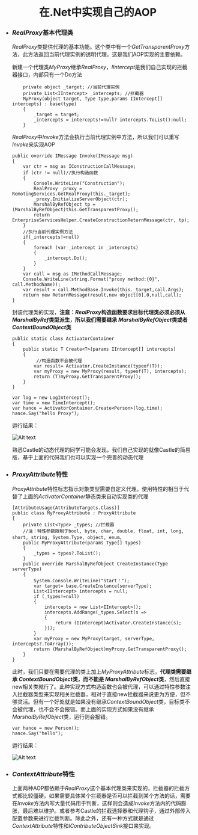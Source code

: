 <h1 style="text-align:center">在.Net中实现自己的AOP</h1>

* ### *RealProxy*基本代理类

    *RealProxy*类提供代理的基本功能。这个类中有一个*GetTransparentProxy*方法，此方法返回当前代理实例的透明代理。这是我们AOP实现的主要依赖。

    新建一个代理类*MyProxy*继承*RealProxy*，*IIntercept*是我们自己实现的拦截器接口，内部只有一个Do方法
    ``` 
        private object _target; //当前代理实例
	    private List<IIntercept> _intercepts; //拦截器
        MyProxy(object target, Type type,params IIntercept[] intercepts) : base(type)
        {
            _target = target;
            _intercepts = intercepts!=null? intercepts.ToList():null;
        }
    ```
    *RealProxy*中*Invoke*方法会执行当前代理实例中方法，所以我们可以重写*Invoke*来实现AOP
    ```
    public override IMessage Invoke(IMessage msg)
    {
        var ctr = msg as IConstructionCallMessage;
        if (ctr != null)//执行构造函数
        {
            Console.WriteLine("Construction");
            RealProxy _proxy = RemotingServices.GetRealProxy(this._target);
            _proxy.InitializeServerObject(ctr);
            MarshalByRefObject tp = (MarshalByRefObject)this.GetTransparentProxy();
            return EnterpriseServicesHelper.CreateConstructionReturnMessage(ctr, tp);
        }
        //执行当前代理实例方法
        if(_intercepts!=null)
        {
            foreach (var _intercept in _intercepts)
            {
                _intercept.Do();
            }
        }
        var call = msg as IMethodCallMessage;
        Console.WriteLine(string.Format("proxy method:{0}", call.MethodName));
        var result = call.MethodBase.Invoke(this._target,call.Args);
        return new ReturnMessage(result,new object[0],0,null,call);
    }
    ```
    封装代理类的实现，**注意：*RealProxy*构造函数要求目标代理类必须必须从 *MarshalByRef*类型派生，所以我们需要继承 *MarshalByRefObject*类或者 *ContextBoundObject*类**
    ```
    public static class ActivatorContainer
    {
        public static T Create<T>(params IIntercept[] intercepts)
        {
             //构造函数不会被代理
            var result= Activator.CreateInstance(typeof(T));
            var myProxy = new MyProxy(result, typeof(T), intercepts);
            return (T)myProxy.GetTransparentProxy();
        }
    }

    var log = new LogIntercept();
    var time = new TimeIntercept();
    var hance = ActivatorContainer.Create<Person>(log,time);
    hance.Say("hello Proxy");
    ```
    运行结果：

    ![Alt text](http://oj3hjjxg2.bkt.clouddn.com/aop1.PNG)

    熟悉Castle的动态代理的同学可能会发现，我们自己实现的就像Castle的简易版，基于上面的代码我们也可以实现一个完善的动态代理

* ### *ProxyAttribute*特性
    
    *ProxyAttribute*特性标志指示对象类型需要自定义代理。使用特性的相当于代替了上面的*ActivatorContainer*静态类来自动实现类的代理
    ```
    [AttributeUsage(AttributeTargets.Class)]
    public class MyProxyAttribute : ProxyAttribute
    {
        private List<Type> _types; //拦截器
        //注：特性参数限制于bool, byte, char, double, float, int, long, short, string, System.Type, object, enum。
        public MyProxyAttribute(params Type[] types)
        {
            _types = types?.ToList();
        }
        public override MarshalByRefObject CreateInstance(Type serverType)
        {
            System.Console.WriteLine("Start！");
            var target= base.CreateInstance(serverType);
            List<IIntercept> intercepts = null;
            if (_types!=null)
            {
                intercepts = new List<IIntercept>();
                intercepts.AddRange(_types.Select(s =>
                {
                    return (IIntercept)Activator.CreateInstance(s);
                }));
            } 
            var myProxy = new MyProxy(target, serverType, intercepts?.ToArray());
            return (MarshalByRefObject)myProxy.GetTransparentProxy();
        }
    }
    ```

    此时，我们只要在需要代理的类上加上*MyProxyAttribute*标志，**代理类需要继承 *ContextBoundObject*类，而不能是 *MarshalByRefObject*类**，然后直接new相关类就行了。此种实现方式构造函数也会被代理，可以通过特性参数注入拦截器类型来实现相关拦截器，相对于直接new拦截器来说更为方便，但不够灵活。但有一个好处就是如果没有继承*ContextBoundObject*类，目标类不会被代理，也不会不会报错。而上面的实现方式如果没有继承*MarshalByRefObject*类，运行则会报错。
    ```
    var hance = new Person();
    hance.Say("hello");
    ```
    运行结果：
    
    ![Alt text](http://oj3hjjxg2.bkt.clouddn.com/aop2.PNG)

* ### *ContextAttribute*特性

    上面两种AOP都依赖于*RealProxy*这个基本代理类来实现的，拦截器的拦截方式都比较僵硬，如果需要具体某个拦截器是否可以拦截到某个方法的话，需要在*Invoke*方法内写大量代码用于判断，这样则会造成*Invoke*方法内的代码膨胀，最后难以维护。或者参考Castle的拦截选择器和代理钩子，通过外部传入配置参数来进行拦截判断。除此之外，还有一种方式就是通过*ContextAttribute*特性和*IContributeObjectSink*接口来实现。

    

    

    
